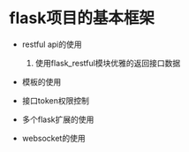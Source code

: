 # flask项目的基本框架

- restful api的使用
    1. 使用flask_restful模块优雅的返回接口数据

- 模板的使用

- 接口token权限控制

- 多个flask扩展的使用

- websocket的使用